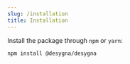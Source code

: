 ```yaml
---
slug: /installation
title: Installation
---
```


Install the package through `npm` or `yarn`:

```bash npm2yarn
npm install @desygna/desygna
```
